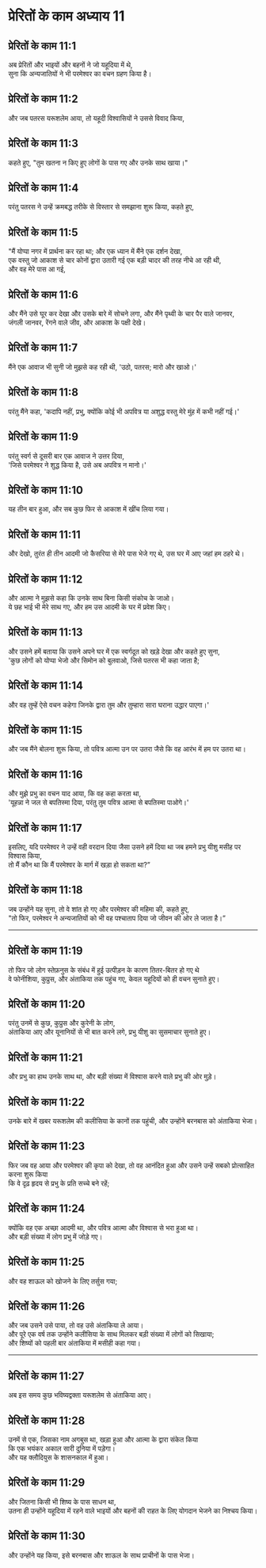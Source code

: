 # प्रेरितों के काम अध्याय 11

## प्रेरितों के काम 11:1

अब प्रेरितों और भाइयों और बहनों ने जो यहूदिया में थे,  
सुना कि अन्यजातियों ने भी परमेश्वर का वचन ग्रहण किया है।

## प्रेरितों के काम 11:2

और जब पतरस यरूशलेम आया, तो यहूदी विश्वासियों ने उससे विवाद किया,

## प्रेरितों के काम 11:3

कहते हुए, "तुम खतना न किए हुए लोगों के पास गए और उनके साथ खाया।"

## प्रेरितों के काम 11:4

परंतु पतरस ने उन्हें क्रमबद्ध तरीके से विस्तार से समझाना शुरू किया, कहते हुए,

## प्रेरितों के काम 11:5

"मैं योप्पा नगर में प्रार्थना कर रहा था; और एक ध्यान में मैंने एक दर्शन देखा,  
एक वस्तु जो आकाश से चार कोनों द्वारा उतारी गई एक बड़ी चादर की तरह नीचे आ रही थी,  
और वह मेरे पास आ गई,

## प्रेरितों के काम 11:6

और मैंने उसे घूर कर देखा और उसके बारे में सोचने लगा, और मैंने पृथ्वी के चार पैर वाले जानवर,  
जंगली जानवर, रेंगने वाले जीव, और आकाश के पक्षी देखे।

## प्रेरितों के काम 11:7

मैंने एक आवाज भी सुनी जो मुझसे कह रही थी, 'उठो, पतरस; मारो और खाओ।'

## प्रेरितों के काम 11:8

परंतु मैंने कहा, 'कदापि नहीं, प्रभु, क्योंकि कोई भी अपवित्र या अशुद्ध वस्तु मेरे मुंह में कभी नहीं गई।'

## प्रेरितों के काम 11:9

परंतु स्वर्ग से दूसरी बार एक आवाज ने उत्तर दिया,  
'जिसे परमेश्वर ने शुद्ध किया है, उसे अब अपवित्र न मानो।'

## प्रेरितों के काम 11:10

यह तीन बार हुआ, और सब कुछ फिर से आकाश में खींच लिया गया।

## प्रेरितों के काम 11:11

और देखो, तुरंत ही तीन आदमी जो कैसरिया से मेरे पास भेजे गए थे, उस घर में आए जहां हम ठहरे थे।

## प्रेरितों के काम 11:12

और आत्मा ने मुझसे कहा कि उनके साथ बिना किसी संकोच के जाओ।  
ये छह भाई भी मेरे साथ गए, और हम उस आदमी के घर में प्रवेश किए।

## प्रेरितों के काम 11:13

और उसने हमें बताया कि उसने अपने घर में एक स्वर्गदूत को खड़े देखा और कहते हुए सुना,  
'कुछ लोगों को योप्पा भेजो और सिमोन को बुलवाओ, जिसे पतरस भी कहा जाता है;

## प्रेरितों के काम 11:14

और वह तुम्हें ऐसे वचन कहेगा जिनके द्वारा तुम और तुम्हारा सारा घराना उद्धार पाएगा।'

## प्रेरितों के काम 11:15

और जब मैंने बोलना शुरू किया, तो पवित्र आत्मा उन पर उतरा जैसे कि वह आरंभ में हम पर उतरा था।

## प्रेरितों के काम 11:16

और मुझे प्रभु का वचन याद आया, कि वह कहा करता था,  
'यूहन्ना ने जल से बपतिस्मा दिया, परंतु तुम पवित्र आत्मा से बपतिस्मा पाओगे।'

## प्रेरितों के काम 11:17

इसलिए, यदि परमेश्वर ने उन्हें वही वरदान दिया जैसा उसने हमें दिया था जब हमने प्रभु यीशु मसीह पर विश्वास किया,  
तो मैं कौन था कि मैं परमेश्वर के मार्ग में खड़ा हो सकता था?”

## प्रेरितों के काम 11:18

जब उन्होंने यह सुना, तो वे शांत हो गए और परमेश्वर की महिमा की, कहते हुए,  
"तो फिर, परमेश्वर ने अन्यजातियों को भी वह पश्चाताप दिया जो जीवन की ओर ले जाता है।”

---

## प्रेरितों के काम 11:19

तो फिर जो लोग स्तेफ़नुस के संबंध में हुई उत्पीड़न के कारण तितर-बितर हो गए थे  
वे फोनीशिया, कुप्रुस, और अंताकिया तक पहुंच गए, केवल यहूदियों को ही वचन सुनाते हुए।

## प्रेरितों के काम 11:20

परंतु उनमें से कुछ, कुप्रुस और कुरेनी के लोग,  
अंताकिया आए और यूनानियों से भी बात करने लगे, प्रभु यीशु का सुसमाचार सुनाते हुए।

## प्रेरितों के काम 11:21

और प्रभु का हाथ उनके साथ था, और बड़ी संख्या में विश्वास करने वाले प्रभु की ओर मुड़े।

## प्रेरितों के काम 11:22

उनके बारे में खबर यरूशलेम की कलीसिया के कानों तक पहुंची, और उन्होंने बरनबास को अंताकिया भेजा।

## प्रेरितों के काम 11:23

फिर जब वह आया और परमेश्वर की कृपा को देखा, तो वह आनंदित हुआ और उसने उन्हें सबको प्रोत्साहित करना शुरू किया  
कि वे दृढ़ हृदय से प्रभु के प्रति सच्चे बने रहें;

## प्रेरितों के काम 11:24

क्योंकि वह एक अच्छा आदमी था, और पवित्र आत्मा और विश्वास से भरा हुआ था।  
और बड़ी संख्या में लोग प्रभु में जोड़े गए।

## प्रेरितों के काम 11:25

और वह शाऊल को खोजने के लिए तर्सुस गया;

## प्रेरितों के काम 11:26

और जब उसने उसे पाया, तो वह उसे अंताकिया ले आया।  
और पूरे एक वर्ष तक उन्होंने कलीसिया के साथ मिलकर बड़ी संख्या में लोगों को सिखाया;  
और शिष्यों को पहली बार अंताकिया में मसीही कहा गया।

---

## प्रेरितों के काम 11:27

अब इस समय कुछ भविष्यद्वक्ता यरूशलेम से अंताकिया आए।

## प्रेरितों के काम 11:28

उनमें से एक, जिसका नाम अगबुस था, खड़ा हुआ और आत्मा के द्वारा संकेत किया  
कि एक भयंकर अकाल सारी दुनिया में पड़ेगा।  
और यह क्लौदियुस के शासनकाल में हुआ।

## प्रेरितों के काम 11:29

और जितना किसी भी शिष्य के पास साधन था,  
उतना ही उन्होंने यहूदिया में रहने वाले भाइयों और बहनों की राहत के लिए योगदान भेजने का निश्चय किया।

## प्रेरितों के काम 11:30

और उन्होंने यह किया, इसे बरनबास और शाऊल के साथ प्राचीनों के पास भेजा।
